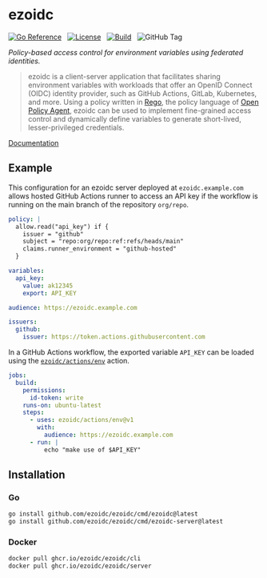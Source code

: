 # ezoidc
[![Go Reference](https://pkg.go.dev/badge/github.com/ezoidc/ezoidc.svg)](https://pkg.go.dev/github.com/ezoidc/ezoidc) &nbsp;
[![License](https://img.shields.io/badge/license-Apache%202.0-blue)](LICENSE) &nbsp;
[![Build](https://img.shields.io/github/actions/workflow/status/ezoidc/ezoidc/ci.yml?label=CI)](https://github.com/ezoidc/ezoidc/actions/workflows/ci.yml?query=branch%3Amain&label=CI) &nbsp; 
![GitHub Tag](https://img.shields.io/github/v/tag/ezoidc/ezoidc?label=version)


_Policy-based access control for environment variables using federated identities._

> ezoidc is a client-server application that facilitates sharing environment variables with workloads that offer an OpenID Connect (OIDC) identity provider, such as GitHub Actions, GitLab, Kubernetes, and more. Using a policy written in [Rego](https://www.openpolicyagent.org/docs/latest/policy-language/), the policy language of [Open Policy Agent](https://www.openpolicyagent.org/), ezoidc can be used to implement fine-grained access control and dynamically define variables to generate short-lived, lesser-privileged credentials.

[Documentation](https://docs.ezoidc.dev/)

## Example

This configuration for an ezoidc server deployed at `ezoidc.example.com` allows hosted GitHub Actions runner to access an API key if the workflow is running on the main branch of the repository `org/repo`.

```yaml
policy: |
  allow.read("api_key") if {
    issuer = "github"
    subject = "repo:org/repo:ref:refs/heads/main"
    claims.runner_environment = "github-hosted"
  }

variables:
  api_key:
    value: ak12345
    export: API_KEY

audience: https://ezoidc.example.com

issuers:
  github:
    issuer: https://token.actions.githubusercontent.com
```

In a GitHub Actions workflow, the exported variable `API_KEY` can be loaded using the [`ezoidc/actions/env`](https://github.com/ezoidc/actions) action.

```yaml
jobs:
  build:
    permissions:
      id-token: write
    runs-on: ubuntu-latest
    steps:
      - uses: ezoidc/actions/env@v1
        with:
          audience: https://ezoidc.example.com
      - run: |
          echo "make use of $API_KEY"
```

## Installation

### Go

```sh
go install github.com/ezoidc/ezoidc/cmd/ezoidc@latest
go install github.com/ezoidc/ezoidc/cmd/ezoidc-server@latest
```

### Docker

```sh
docker pull ghcr.io/ezoidc/ezoidc/cli
docker pull ghcr.io/ezoidc/ezoidc/server
```
